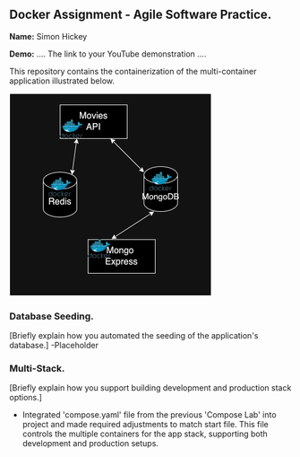 ## Docker Assignment - Agile Software Practice.

__Name:__ Simon Hickey

__Demo:__ .... The link to your YouTube demonstration ....

This repository contains the containerization of the multi-container application illustrated below.

![](./images/arch.png)

### Database Seeding.

[Briefly explain how you automated the seeding of the application's database.]
-Placeholder

### Multi-Stack.

[Briefly explain how you support building development and production stack options.]
- Integrated 'compose.yaml' file from the previous 'Compose Lab' into project and made required adjustments to match start file. This file controls the multiple containers for the app stack, supporting both development and production setups.